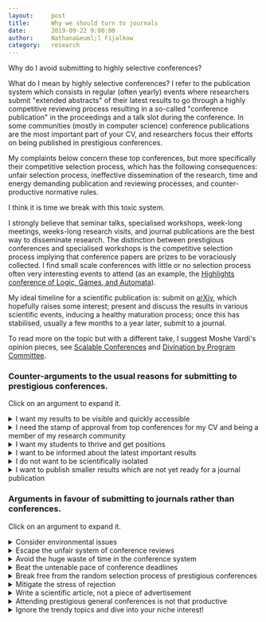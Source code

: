 ```yaml
---
layout:     post
title:      Why we should turn to journals 
date:       2019-09-22 9:00:00
author:     Nathana&euml;l Fijalkow
category:   research
---
```


<script type="text/x-mathjax-config">
MathJax.Hub.Config({
  TeX: {
    Macros: {
      R: "{\\mathbb{R}}",
      Q: "{\\mathbb{Q}}",
      N: "{\\mathbb{N}}",
      Z: "{\\mathbb{Z}}",
      A: "{\\mathcal{A}}",
      B: "{\\mathcal{B}}",
      rk: "{\\text{rank}}",
      NNrk: "{\\text{rank}_+}",
    }
  }
});
</script>

<p class="intro"><span class="dropcap">W</span>hy do I avoid submitting to highly selective conferences?</p>

What do I mean by highly selective conferences? I refer to the publication system which consists in regular (often yearly) events where researchers submit "extended abstracts" of their latest results
to go through a highly competitive reviewing process resulting in a so-called "conference publication" in the proceedings and a talk slot during the conference.
In some communities (mostly in computer science) conference publications are the most important part of your CV, and researchers focus their efforts on being published in prestigious conferences.

My complaints below concern these top conferences, but more specifically their competitive selection process, which has the following consequences: 
unfair selection process, ineffective dissemination of the research, time and energy demanding publication and reviewing processes, and counter-productive normative rules.

I think it is time we break with this toxic system.

I strongly believe that seminar talks, specialised workshops, week-long meetings, weeks-long research visits, and journal publications are the best way to disseminate research.
The distinction between prestigious conferences and specialised workshops is the competitive selection process implying that conference papers are prizes to be voraciously collected.
I find small scale conferences with little or no selection process often very interesting events to attend (as an example, the [Highlights conference of Logic, Games, and Automata](http://highlights-conference.org/)).

My ideal timeline for a scientific publication is: 
submit on [arXiv](http://arxiv.org/), which hopefully raises some interest;
present and discuss the results in various scientific events, inducing a healthy maturation process;
once this has stabilised, usually a few months to a year later, submit to a journal.

To read more on the topic but with a different take, I suggest Moshe Vardi's opinion pieces, 
see [Scalable Conferences](https://cacm.acm.org/magazines/2014/1/170871-scalable-conferences/fulltext)
and [Divination by Program Committee](https://cacm.acm.org/magazines/2017/9/220429-divination-by-program-committee/fulltext).

### Counter-arguments to the usual reasons for submitting to prestigious conferences.

Click on an argument to expand it.

<details>
<summary>I want my results to be visible and quickly accessible</summary>

	Put your results on <a href="http://arxiv.org/">arXiv</a>. 
	This will give them a wide and immediate visibility. 
	Everyone knows and uses arXiv, it is well referenced by scholar websites.
	To strengthen that effect I often send my latest arXiv link to a few colleagues.
</details>

<details>
<summary>I need the stamp of approval from top conferences for my CV and being a member of my research community</summary>

	This is an unfortunate truth, but this does not mean that it cannot be fought. 
	The obstacle is just a community mindset. 
	
	There are two things to consider here: the recognition for a specific paper, or the need to build up your CV and your place in the community. 
	
	For the research paper although prestigious conferences surely help, this is by far not the only way to advertise your work. 
	Researchers have enough judgment to make their own mind about your results. 
	In my experience giving talks and discussing your results is much more effective than getting published in a top conference.
	
	For your CV, indeed a long list of prestigious conference papers looks good.
	But this is only a first impression, which is quickly replaced by your research interactions, ability to present your results, discuss them, relate them to others, and engage in developping new ideas.
	In the long run the correlation between your ability to get published in top conferences and your place in the community is not that clear. 
	There are examples of all combinations: in particular, there are (fortunately not too many) researchers who have an impressive list of conference publications but whose research impact is debatable.
</details>

<details>
<summary>I want my students to thrive and get positions</summary>

	This is arguably the strongest point against not submitting to conferences. 
	In some sense, this is the same point as above, but specialised to students.
	The question is whether students can be successfully integrated into research communities, which includes getting jobs and grants, without conference publications on their CVs.
	
	My first point is that spending the same energy into submitting to journals rather than conferences is actually a good strategy: 
	the outcome is better (a journal paper rather than a conference paper) and more fair, the price being that the process is slower.
	
	It should be commonly agreed that a journal publication carries more weight than an "extended abstract" in a conference.
	This is unfortunately not true in some minds, but this is completely irrational, and this strange bias should be fought against.
	
	Submitting to conferences is in pratice not that much faster than journals, once we factor in the risk of getting rejected (which is higher for students!) and the random aspect of the reviewing process for conferences.
	
	One may argue that for instance postdocs who are looking for positions need papers now.
	I sympathise with this as I was there just a few years ago, but again: given the odds, what is better, a noisy shot at a prestigious conference or a more fair try at a journal?
	
	My second point is that many initiatives achieve more towards integrating a student to a research community than a long list of conference publications: involving them in research projects, inviting them to scientific events, and organising visits in other research groups. 
</details>

<details>
<summary>I want to be informed about the latest important results</summary>

	Sign up for the daily or weekly <a href="https://arxiv.org/help/subscribe">arXiv alerting service</a> on your research interests.
	This will be far more efficient than attending a conference for a broad coverage of the latest results.
	
	For more specific results and deeper discussions you want to talk directly to the relevant researchers, this is much easier and natural in a specialised event than in a general conference.
	For instance, the Logic, Games, and Automata community organises every year a <a href="http://highlights-conference.org/">Highlights conference</a> where anyone can submit and everyone is accepted.
	This great initiative already inspired a similar event in the Algorithms community. 
	Those are the perfect places to get up to date with results in the field.
</details>

<details>
<summary>I do not want to be scientifically isolated</summary>

	This argument relies on the idea that your research interactions are only or mostly through your conference publications. 
	There are many other ways to share your research, as listed above: seminar talks, specialised workshops, week-long meetings, weeks-long research visits, and journal publications.
	
	I am tempted to add another one: I started writing this research blog, and found that it is a useful platform for stimulating research interactions.
</details>

<details>
<summary>I want to publish smaller results which are not yet ready for a journal publication</summary>

	This is wrong.
	We should aim at publising <b>less</b>, not more. For a simple reason: the more we publish, the less visible our results are, drowned in the number.
	On the other hand, nothing prevents you from publishing small results on arXiv. 
	If I have a result which I think is interesting but not yet a full-blown satisfactory answer, I write a short note and put it on arXiv. 
	The actual publication may come much later, be a merge of different notes, and often is enriched by interactions stimulated by the arXiv paper.
</details>

### Arguments in favour of submitting to journals rather than conferences.

Click on an argument to expand it.

<details>
<summary>Consider environmental issues</summary>

	Travelling around the world for a few days to present a paper is not good for the environment.
	See for instance <a href="https://noflyclimatesci.org/">the No Fly Climate Sci initiative</a> and the <a href="https://labos1point5.org/">Labos 1.5 initiative (in French)</a>.
</details>

<details>
<summary>Escape the unfair system of conference reviews</summary>

	My experiences both as author and as PC member have convinced me that the conference reviewing system is bad.
	Although most PC members spend a lot of effort trying to evaluate articles, find expert reviewers, and select the best papers, the outcome is heavily biassed.
	
	Another problem is that tight deadlines and high competition imply that reviewers lose their benevolence. 
	Something is not to their taste, the presentation, outline or notations not ideal, that's a perfect reason to reject.
	The scientific part is sometimes less important than pure presentation aspects. 
	In a journal submission, would this be the case, the reviewer would ask for revisions and make useful suggestions for improvements. 
	Conferences and their tight deadlines do not allow this simple process.
</details>

<details>
<summary>Avoid the huge waste of time in the conference system</summary>

	The first main time waste is in writing conference papers. 
	I have spent way too much time trying to fit my research results into conference papers (page limits, style, story, take away message, and other stupid constraints). This is wrong. 
	This is a normative approach killing creativity.
	
	The second aspect is the time we spend as a community reviewing conference papers, which is in my opinion and experience a bad use of our time.
	The standard of conference reviews is way below that of journals; it is commonly understood that conference reviews are not bound to check proof details or even correctness.
	
	The time saved in not writing and reviewing conference papers can be reinvested in writing and reviewing for journals, which may also have the effect of making the journal publication process faster.
</details>

<details>
<summary>Beat the untenable pace of conference deadlines</summary>

	This is wrong that deadlines dictate when a paper must be ready. It encourages unpolished submissions, rushed proofs, and the practice of subdividing papers.
</details>

<details>
<summary>Break free from the random selection process of prestigious conferences</summary>

	At the heart of general prestigious conferences is an unspoken contradiction in terms: the selected papers should be <i>at the same time</i> the best results and the most accessible to a wide audience.
	I have two issues with this.
	
	The first is that it assumes that there is such a thing as a "result of interest to a wide audience".
	Reading reviews and participating in PC discussions convinced me that every researcher has a different understanding of what this means: either simple, or technical, or impressive, or solving an open problem, or relating two fields, or introducing a new notion...
	This point is in my opinion partly responsible for the random aspect of the selection process.
	
	The second is that this implies that the best results should be accessible and of interest to a wide community.
	This implicit idea means that PC discussions are filled with rejection arguments of the kind "the ideas are hard to grasp for someone outside of the field", "the notions seem to be very specific to the problem solved in the paper", or even "it will be very hard to present the results to a wide audience".
	As a consequence, a simple result easy to present in a few pages becomes more valuable than a technical and difficult one.
</details>

<details>
<summary>Mitigate the stress of rejection</summary>

	Submitting to conferences means regular notifications, and often rejections. Notification dates are stressful experiences, which personally affect me too much.
	There is no need for that.
</details>

<details>
<summary>Write a scientific article, not a piece of advertisement</summary>

	Because of the format and the competition, conference publications tend to contain less science and more advertisement: as little technical details as possible, no proofs, no deeper explanations.
	The journal paper is the place where the science is carefully explained, all aspects are considered, and all details are explored.
	On a scientific level, this has a much greater value.
</details>

<details>
<summary>Attending prestigious general conferences is not that productive</summary>

	In some of the top general conferences I may be able to understand about 30% of the talks (rough estimates).
	What is the point? 
</details>

<details>
<summary>Ignore the trendy topics and dive into your niche interest!</summary>

	Conferences encourage trendy topics: it is hard to get a paper about a niche question published at a major conference.
	The best evidence of this being wrong is the decades during which neural networks was considered a model of minor importance with little applications, which meant that it was hard to publish results in major machine learning venues.
	Perseverance paid off, as Yann LeCun, Geoffrey Hinton and Yoshua Bengio will explain when receiving their 2019 Turing award!
</details>


